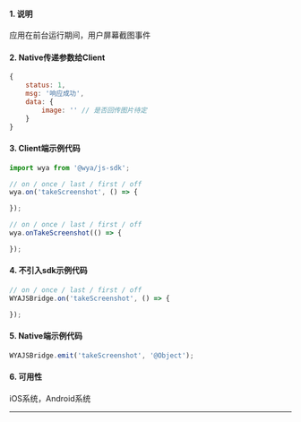 #### 1. 说明

应用在前台运行期间，用户屏幕截图事件


#### 2. Native传递参数给Client

```javascript
{
	status: 1,
	msg: '响应成功',
	data: {
		image: '' // 是否回传图片待定
	}
}
```

#### 3. Client端示例代码

```javascript
import wya from '@wya/js-sdk';

// on / once / last / first / off
wya.on('takeScreenshot', () => {

});

// on / once / last / first / off
wya.onTakeScreenshot(() => {

});
```

#### 4. 不引入sdk示例代码

```javascript
// on / once / last / first / off
WYAJSBridge.on('takeScreenshot', () => {

});
```

#### 5. Native端示例代码

```javascript
WYAJSBridge.emit('takeScreenshot', '@Object');
```

#### 6. 可用性

iOS系统，Android系统

---------

